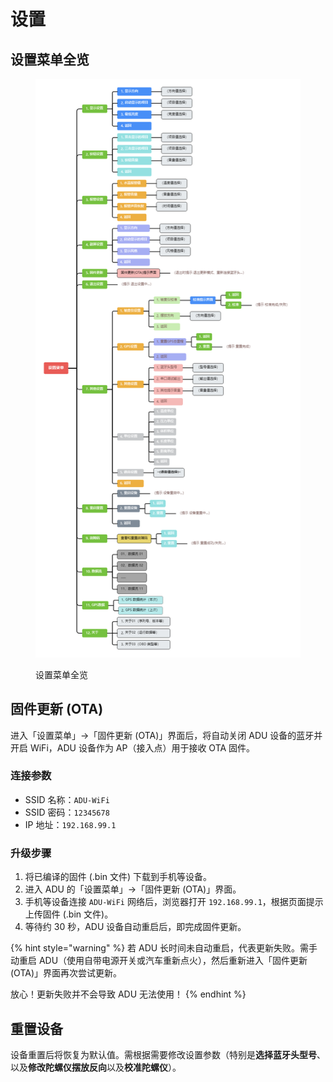 # 设置

## 设置菜单全览 <a href="#setting-overview" id="setting-overview"></a>

<figure><img src=".gitbook/assets/Setting Menu.png" alt=""><figcaption><p>设置菜单全览</p></figcaption></figure>

## 固件更新 (OTA) <a href="#firmware-update" id="firmware-update"></a>

进入「设置菜单」→「固件更新 (OTA)」界面后，将自动关闭 ADU 设备的蓝牙并开启 WiFi，ADU 设备作为 AP（接入点）用于接收 OTA 固件。

### 连接参数 <a href="#connection-parameters" id="connection-parameters"></a>

* SSID 名称：`ADU-WiFi`
* SSID 密码：`12345678`
* IP 地址：`192.168.99.1`

### 升级步骤 <a href="#update-steps" id="update-steps"></a>

1. 将已编译的固件 (.bin 文件) 下载到手机等设备。
2. 进入 ADU 的「设置菜单」→「固件更新 (OTA)」界面。
3. 手机等设备连接 `ADU-WiFi` 网络后，浏览器打开 `192.168.99.1`，根据页面提示上传固件 (.bin 文件)。
4. 等待约 30 秒，ADU 设备自动重启后，即完成固件更新。

{% hint style="warning" %}
若 ADU 长时间未自动重启，代表更新失败。需手动重启 ADU（使用自带电源开关或汽车重新点火），然后重新进入「固件更新 (OTA)」界面再次尝试更新。

放心！更新失败并不会导致 ADU 无法使用！
{% endhint %}

## 重置设备 <a href="#reset-device" id="reset-device"></a>

设备重置后将恢复为默认值。需根据需要修改设置参数（特别是**选择蓝牙头型号**、以及**修改陀螺仪摆放反向**以及**校准陀螺仪**）。
